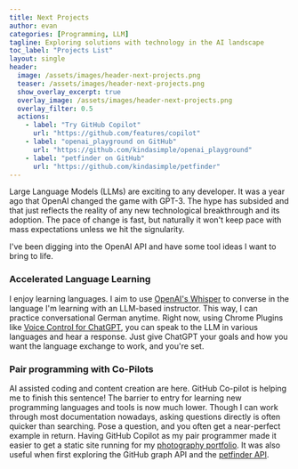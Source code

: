 ```yaml
---
title: Next Projects
author: evan
categories: [Programming, LLM]
tagline: Exploring solutions with technology in the AI landscape
toc_label: "Projects List"
layout: single
header:
  image: /assets/images/header-next-projects.png
  teaser: /assets/images/header-next-projects.png
  show_overlay_excerpt: true
  overlay_image: /assets/images/header-next-projects.png
  overlay_filter: 0.5
  actions:
    - label: "Try GitHub Copilot"
      url: "https://github.com/features/copilot"
    - label: "openai_playground on GitHub"
      url: "https://github.com/kindasimple/openai_playground"
    - label: "petfinder on GitHub"
      url: "https://github.com/kindasimple/petfinder"
---
```


Large Language Models (LLMs) are exciting to any developer. It was a year ago that OpenAI changed the game with GPT-3. The hype has subsided and that just reflects the reality of any new technological breakthrough and its adoption. The pace of change is fast, but naturally it won't keep pace with mass expectations unless we hit the signularity.

I've been digging into the OpenAI API and have some tool ideas I want to bring to life.

### Accelerated Language Learning

I enjoy learning languages. I aim to use [OpenAI's Whisper](https://openai.com/research/whisper) to converse in the language I'm learning with an LLM-based instructor. This way, I can practice conversational German anytime. Right now, using Chrome Plugins like [Voice Control for ChatGPT](https://chrome.google.com/webstore/detail/voice-control-for-chatgpt/eollffkcakegifhacjnlnegohfdlidhn), you can speak to the LLM in various languages and hear a response. Just give ChatGPT your goals and how you want the language exchange to work, and you're set.

### Pair programming with Co-Pilots

AI assisted coding and content creation are here. GitHub Co-pilot is helping me to finish this sentence! The barrier to entry for learning new programming languages and tools is now much lower. Though I can work through most documentation nowadays, asking questions directly is often quicker than searching. Pose a question, and you often get a near-perfect example in return. Having GitHub Copilot as my pair programmer made it easier to get a static site running for my [photography portfolio](https://goodgander.com). It was also useful when first exploring the GitHub graph API and the [petfinder API](https://github.com/kindasimple/petfinder).